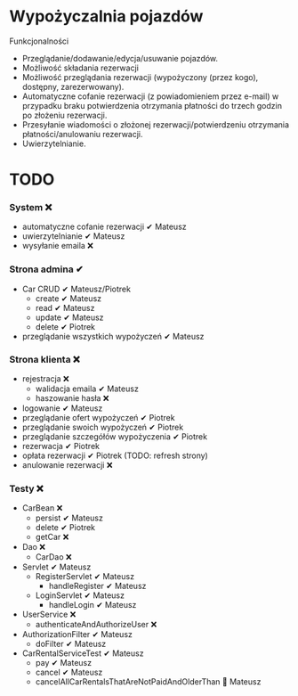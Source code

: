 # Wypożyczalnia pojazdów

Funkcjonalności

- Przeglądanie/dodawanie/edycja/usuwanie pojazdów.
- Możliwość składania rezerwacji
- Możliwość przeglądania rezerwacji (wypożyczony (przez kogo), dostępny, zarezerwowany).
- Automatyczne cofanie rezerwacji (z powiadomieniem przez e-mail) w przypadku braku potwierdzenia otrzymania płatności
  do trzech godzin po złożeniu rezerwacji.
- Przesyłanie wiadomości o złożonej rezerwacji/potwierdzeniu otrzymania płatności/anulowaniu rezerwacji.
- Uwierzytelnianie.

# TODO

### System ❌

- automatyczne cofanie rezerwacji ✔ Mateusz
- uwierzytelnianie ✔ Mateusz
- wysyłanie emaila ❌

### Strona admina ✔

- Car CRUD ✔ Mateusz/Piotrek
    - create ✔ Mateusz
    - read ✔ Mateusz
    - update ✔ Mateusz
    - delete ✔ Piotrek
- przeglądanie wszystkich wypożyczeń ✔ Mateusz

### Strona klienta ❌

- rejestracja ❌
    - walidacja emaila ✔ Mateusz
    - haszowanie hasła ❌
- logowanie ✔ Mateusz
- przeglądanie ofert wypożyczeń ✔ Piotrek
- przeglądanie swoich wypożyczeń ✔ Piotrek
- przeglądanie szczegółów wypożyczenia ✔ Piotrek
- rezerwacja ✔ Piotrek
- opłata rezerwacji ✔ Piotrek (TODO: refresh strony)
- anulowanie rezerwacji ❌

### Testy ❌

- CarBean ❌
    - persist ✔ Mateusz
    - delete ✔ Piotrek
    - getCar ❌
- Dao ❌
    - CarDao ❌
- Servlet ✔ Mateusz
    - RegisterServlet ✔ Mateusz
        - handleRegister ✔ Mateusz
    - LoginServlet ✔ Mateusz
        - handleLogin ✔ Mateusz
- UserService ❌
    - authenticateAndAuthorizeUser ❌
- AuthorizationFilter ✔ Mateusz
    - doFilter ✔ Mateusz
- CarRentalServiceTest ✔ Mateusz
    - pay ✔ Mateusz
    - cancel ✔ Mateusz
    - cancelAllCarRentalsThatAreNotPaidAndOlderThan 🚧 Mateusz